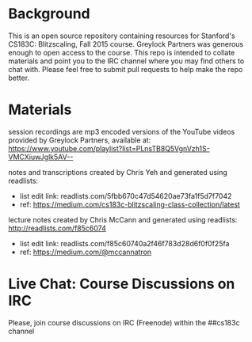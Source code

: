 
Background
==========
This is an open source repository containing resources for 
Stanford's CS183C:  Blitzscaling, Fall 2015 course.  Greylock Partners was
generous enough to open access to the course.  This repo is intended to 
collate materials and point you to the IRC channel where you may find
others to chat with.  Please feel free to submit pull requests
to help make the repo better.


Materials
=========
session recordings are mp3 encoded versions of the YouTube videos provided
by Greylock Partners, available at:  
https://www.youtube.com/playlist?list=PLnsTB8Q5VgnVzh1S-VMCXiuwJglk5AV--

notes and transcriptions created by Chris Yeh and generated using readlists:  
 - list edit link:  readlists.com/5fbb670c47d54620ae73fa1f5d7f7042
 - ref:  https://medium.com/cs183c-blitzscaling-class-collection/latest

lecture notes created by Chris McCann and generated using readlists:  http://readlists.com/f85c6074 
 - list edit link:  readlists.com/f85c60740a2f46f783d28d6f0f0f25fa
 - ref:  https://medium.com/@mccannatron

Live Chat:  Course Discussions on IRC
=====================================
Please, join course discussions on IRC (Freenode) within the ##cs183c channel


